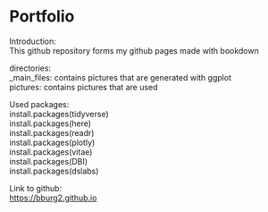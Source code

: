 # Portfolio


Introduction: <br>
This github repository forms my github pages made with bookdown

directories: <br>
_main_files: contains pictures that are generated with ggplot <br>
pictures: contains pictures that are used <br>


Used packages: <br>
install.packages(tidyverse) <br>
install.packages(here) <br>
install.packages(readr) <br>
install.packages(plotly) <br>
install.packages(vitae) <br>
install.packages(DBI) <br>
install.packages(dslabs) <br>

Link to github: <br>
https://bburg2.github.io